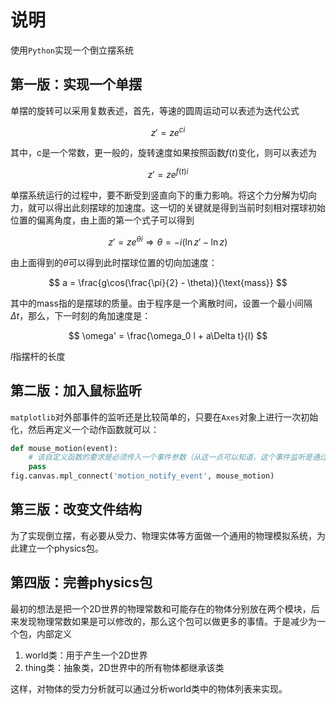 # 说明

使用`Python`实现一个倒立摆系统

## 第一版：实现一个单摆

单摆的旋转可以采用复数表述，首先，等速的圆周运动可以表述为迭代公式

$$
z' = z e^{ci}
$$

其中，c是一个常数，更一般的，旋转速度如果按照函数$f(t)$变化，则可以表述为

$$
z' = z e^{f(t)i}
$$

单摆系统运行的过程中，要不断受到竖直向下的重力影响。将这个力分解为切向力，就可以得出此刻摆球的加速度。这一切的关键就是得到当前时刻相对摆球初始位置的偏离角度，由上面的第一个式子可以得到

$$
z' = z e^{\theta i}
\Rightarrow \theta = -i(\ln z' - \ln z)
$$

由上面得到的$\theta$可以得到此时摆球位置的切向加速度：

$$
a = \frac{g\cos(\frac{\pi}{2} - \theta)}{\text{mass}}
$$

其中的mass指的是摆球的质量。由于程序是一个离散时间，设置一个最小间隔$\Delta t$，那么，下一时刻的角加速度是：

$$
\omega' = \frac{\omega_0 l + a\Delta t}{l}
$$

$l$指摆杆的长度

## 第二版：加入鼠标监听

`matplotlib`对外部事件的监听还是比较简单的，只要在`Axes`对象上进行一次初始化，然后再定义一个动作函数就可以：

```python
def mouse_motion(event):
    # 该自定义函数的要求是必须传入一个事件参数（从这一点可以知道，这个事件监听是通过回调函数实现的）
    pass
fig.canvas.mpl_connect('motion_notify_event', mouse_motion)
```

## 第三版：改变文件结构

为了实现倒立摆，有必要从受力、物理实体等方面做一个通用的物理模拟系统，为此建立一个physics包。

## 第四版：完善physics包

最初的想法是把一个2D世界的物理常数和可能存在的物体分别放在两个模块，后来发现物理常数如果是可以修改的，那么这个包可以做更多的事情。于是减少为一个包，内部定义

1. world类：用于产生一个2D世界
2. thing类：抽象类，2D世界中的所有物体都继承该类

这样，对物体的受力分析就可以通过分析world类中的物体列表来实现。
